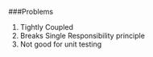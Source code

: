 ###Problems 

1. Tightly Coupled
2. Breaks Single Responsibility principle
3. Not good for unit testing